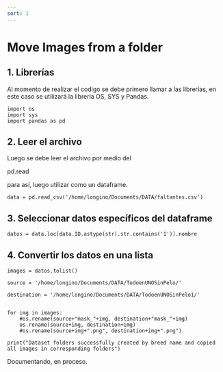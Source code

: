 ```yaml
---
sort: 1
---
```

# Move Images from a folder

## 1. Librerías

Al momento de realizar el codigo se debe primero llamar a las librerías, en este caso se utilizará
la librería OS, SYS y Pandas.

```
import os
import sys
import pandas as pd
```

## 2. Leer el archivo

Luego se debe leer el archivo por medio del <dl><dt>pd.read</dt></dl> para así, luego utilizar como un dataframe.
```
data = pd.read_csv('/home/longino/Documents/DATA/faltantes.csv')
```

## 3. Seleccionar datos específicos del dataframe

```
datos = data.loc[data.ID.astype(str).str.contains('1')].nombre
```

## 4. Convertir los datos en una lista

```
images = datos.tolist()

source = '/home/longino/Documents/DATA/TodoenUNOSinPelo/'

destination = '/home/longino/Documents/DATA/TodoenUNOSinPelo1/'


for img in images:
    #os.rename(source+"mask_"+img, destination+"mask_"+img)
    os.rename(source+img, destination+img)
    #os.rename(source+img+".png", destination+img+".png")
    
print("Dataset folders successfully created by breed name and copied all images in corresponding folders")
```
Documentando, en proceso.
